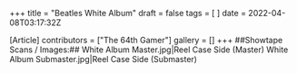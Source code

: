 +++
title = "Beatles White Album"
draft = false
tags = [ ]
date = 2022-04-08T03:17:32Z

[Article]
contributors = ["The 64th Gamer"]
gallery = []
+++
##Showtape Scans / Images:##
<gallery>
White Album Master.jpg|Reel Case Side (Master)
White Album Submaster.jpg|Reel Case Side (Submaster)
</gallery>